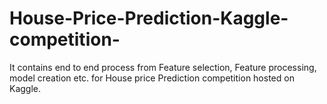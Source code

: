 # House-Price-Prediction-Kaggle-competition-
It contains end to end process from Feature selection, Feature processing, model creation etc. for House price Prediction competition hosted on Kaggle.

